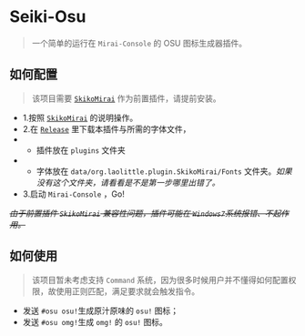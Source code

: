 # Seiki-Osu
> 一个简单的运行在 `Mirai-Console` 的 OSU 图标生成器插件。

## 如何配置
> 该项目需要 [`SkikoMirai`](https://github.com/LaoLittle/SkikoMirai) 作为前置插件，请提前安装。
- 1.按照 [`SkikoMirai`](https://github.com/LaoLittle/SkikoMirai) 的说明操作。
- 2.在 [`Release`](https://github.com/xiao-zheng233/Seiki-Osu/releases) 里下载本插件与所需的字体文件，
- - 插件放在 `plugins` 文件夹
- - 字体放在 `data/org.laolittle.plugin.SkikoMirai/Fonts` 文件夹。*如果没有这个文件夹，请看看是不是第一步哪里出错了。*
- 3.启动 `Mirai-Console` ，Go!

~~*由于前置插件 `SkikoMirai` 兼容性问题，插件可能在 `Windows7`系统报错、不起作用。*~~

## 如何使用
> 该项目暂未考虑支持 `Command` 系统，因为很多时候用户并不懂得如何配置权限，故使用正则匹配，满足要求就会触发指令。
- 发送 `#osu osu!`生成原汁原味的 `osu!` 图标；
- 发送 `#osu omg!`生成 `omg!` 的 `osu!` 图标。
